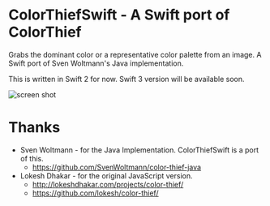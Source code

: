 # ColorThiefSwift - A Swift port of ColorThief

Grabs the dominant color or a representative color palette from an image.
A Swift port of Sven Woltmann's Java implementation.

This is written in Swift 2 for now.
Swift 3 version will be available soon.

![screen shot](https://github.com/orchely/ColorThiefSwift/blob/master/screenshot.png?raw=true "screen shot")

# Thanks

- Sven Woltmann - for the Java Implementation. ColorThiefSwift is a port of this.
  - https://github.com/SvenWoltmann/color-thief-java
- Lokesh Dhakar - for the original JavaScript version.
  - http://lokeshdhakar.com/projects/color-thief/
  - https://github.com/lokesh/color-thief/
